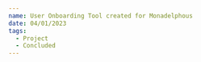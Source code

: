 ```yaml
---
name: User Onboarding Tool created for Monadelphous
date: 04/01/2023
tags:
  - Project
  - Concluded
---
```

